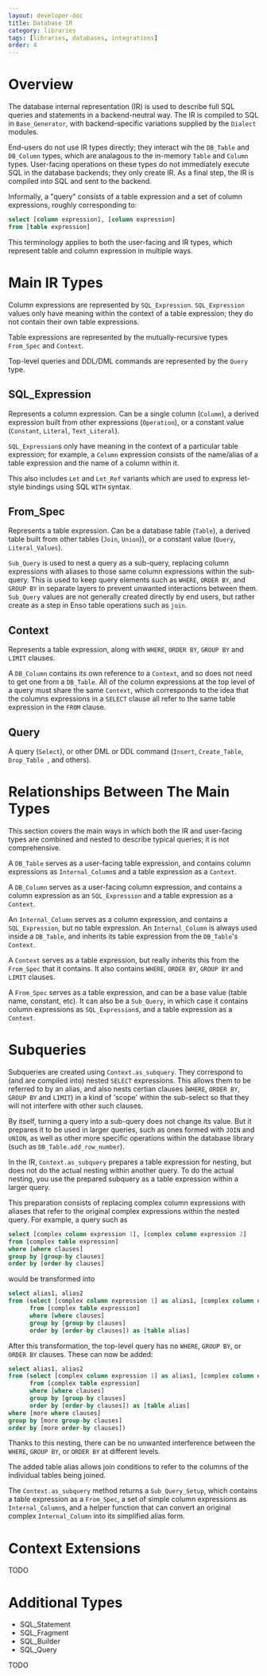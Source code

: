 ```yaml
---
layout: developer-doc
title: Database IR
category: libraries
tags: [libraries, databases, integrations]
order: 4
---
```


# Overview

The database internal representation (IR) is used to describe full SQL queries and statements in a backend-neutral way. The IR is compiled to SQL in `Base_Generator`, with backend-specific variations supplied by the `Dialect` modules.

End-users do not use IR types directly; they interact wih the `DB_Table` and `DB_Column` types, which are analagous to the in-memory `Table` and `Column` types. User-facing operations on these types do not immediately execute SQL in the database backends; they only create IR. As a final step, the IR is compiled into SQL and sent to the backend.

Informally, a "query" consists of a table expression and a set of column expressions, roughly corresponding to:

```sql
select [column expression], [column expression]
from [table expression]
```

This terminology applies to both the user-facing and IR types, which represent table and column expression in multiple ways.

# Main IR Types

Column expressions are represented by `SQL_Expression`. `SQL_Expression` values only have meaning within the context of a table expression; they do not contain their own table expressions.

Table expressions are represented by the mutually-recursive types `From_Spec` and `Context`.

Top-level queries and DDL/DML commands are represented by the `Query` type.

## SQL_Expression

Represents a column expression. Can be a single column (`Column`), a derived expression built from other expressions (`Operation`), or a constant value (`Constant`, `Literal`, `Text_Literal`).

`SQL_Expression`s only have meaning in the context of a particular table expression; for example, a `Column` expression consists of the name/alias of a table expression and the name of a column within it.

This also includes `Let` and `Let_Ref` variants which are used to express let-style bindings using SQL `WITH` syntax.

## From_Spec

Represents a table expression. Can be a database table (`Table`), a derived table built from other tables (`Join`, `Union`)), or a constant value (`Query`, `Literal_Values`).

`Sub_Query` is used to nest a query as a sub-query, replacing column expressions with aliases to those same column expressions within the sub-query. This is used to keep query elements such as `WHERE`, `ORDER BY`, and `GROUP BY` in separate layers to prevent unwanted interactions between them. `Sub_Query` values are not generally created directly by end users, but rather create as a step in Enso table operations such as `join`.

## Context

Represents a table expression, along with `WHERE`, `ORDER BY`, `GROUP BY` and `LIMIT` clauses.

A `DB_Column` contains its own reference to a `Context`, and so does not need to get one from a `DB_Table`. All of the column expressions at the top level of a query must share the same `Context`, which corresponds to the idea that the columns expressions in a `SELECT` clause all refer to the same table expression in the `FROM` clause.

## Query

A query (`Select`), or other DML or DDL command (`Insert`, `Create_Table`, `Drop_Table `, and others).

# Relationships Between The Main Types

This section covers the main ways in which both the IR and user-facing types are combined and nested to describe typical queries; it is not comprehensive.

A `DB_Table` serves as a user-facing table expression, and contains column expressions as `Internal_Column`s and a table expression as a `Context`.

A `DB_Column` serves as a user-facing column expression, and contains a column expression as an `SQL_Expression` and a table expression as a `Context`.

An `Internal_Column` serves as a column expression, and contains a `SQL_Expression`, but no table expression. An `Internal_Column` is always used inside a `DB_Table`, and inherits its table expression from the `DB_Table`'s `Context`.

A `Context` serves as a table expression, but really inherits this from the `From_Spec` that it contains. It also contains `WHERE`, `ORDER BY`, `GROUP BY` and `LIMIT` clauses.

A `From_Spec` serves as a table expression, and can be a base value (table name, constant, etc). It can also be a `Sub_Query`, in which case it contains column expressions as `SQL_Expression`s, and a table expression as a `Context`.

# Subqueries

Subqueries are created using `Context.as_subquery`. They correspond to (and are compiled into) nested `SELECT` expressions. This allows them to be referred to by an alias, and also nests certian clauses (`WHERE`, `ORDER BY`, `GROUP BY` and `LIMIT`) in a kind of 'scope' within the sub-select so that they will not interfere with other such clauses.

By itself, turning a query into a sub-query does not change its value. But it prepares it to be used in larger queries, such as ones formed with `JOIN` and `UNION`, as well as other more specific operations within the database library (such as `DB_Table.add_row_number`). 

In the IR, `Context.as_subquery` prepares a table expression for nesting, but does not do the actual nesting within another query. To do the actual nesting, you use the prepared subquery as a table expression within a larger query.

This preparation consists of replacing complex column expressions with aliases that refer to the original complex expressions within the nested query. For example, a query such as

```sql
select [complex column expression 1], [complex column expression 2]
from [complex table expression]
where [where clauses]
group by [group-by clauses]
order by [order-by clauses]
```

would be transformed into

```sql
select alias1, alias2
from (select [complex column expression 1] as alias1, [complex column expression 2] as alias2
      from [complex table expression]
      where [where clauses]
      group by [group-by clauses]
      order by [order-by clauses]) as [table alias]
```

After this transformation, the top-level query has no `WHERE`, `GROUP BY`, or `ORDER BY` clauses. These can now be added:

```sql
select alias1, alias2
from (select [complex column expression 1] as alias1, [complex column expression 2] as alias2
      from [complex table expression]
      where [where clauses]
      group by [group-by clauses]
      order by [order-by clauses]) as [table alias]
where [more where clauses]
group by [more group-by clauses]
order by [more order-by clauses])
```

Thanks to this nesting, there can be no unwanted interference between the `WHERE`, `GROUP BY`, or `ORDER BY` at different levels.

The added table alias allows join conditions to refer to the columns of the individual tables being joined.

The `Context.as_subquery` method returns a `Sub_Query_Setup`, which contains a table expression as a `From_Spec`, a set of simple column expressions as `Internal_Column`s, and a helper function that can convert an original complex `Internal_Column` into its simplified alias form.

# Context Extensions

TODO

# Additional Types

- SQL_Statement
- SQL_Fragment
- SQL_Builder
- SQL_Query

TODO